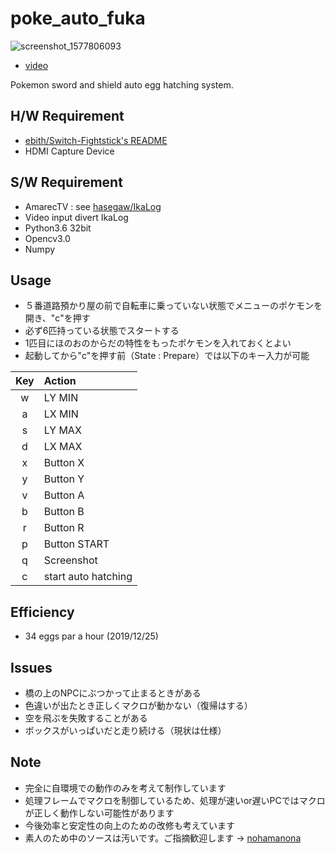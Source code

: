 # poke_auto_fuka
![screenshot_1577806093](https://user-images.githubusercontent.com/57222425/71625907-b03a9080-2c2d-11ea-92c7-d930c8b4dd48.png)
- [video](https://twitter.com/nohamanona/status/1209830781863882754)

Pokemon sword and shield auto egg hatching system.

## H/W Requirement
- [ebith/Switch-Fightstick's README](https://github.com/ebith/Switch-Fightstick/blob/master/README.md)
- HDMI Capture Device

## S/W Requirement
- AmarecTV : see [hasegaw/IkaLog](https://github.com/hasegaw/IkaLog/wiki/en_WinIkaLog)
- Video input divert IkaLog
- Python3.6 32bit
- Opencv3.0
- Numpy

## Usage
- ５番道路預かり屋の前で自転車に乗っていない状態でメニューのポケモンを開き、"c"を押す
- 必ず6匹持っている状態でスタートする
- 1匹目にほのおのからだの特性をもったポケモンを入れておくとよい
- 起動してから"c"を押す前（State : Prepare）では以下のキー入力が可能

| Key |  Action |
|:---:|:-------------------------|
|w | LY MIN |
|a | LX MIN |
|s | LY MAX |
|d | LX MAX |
|x | Button X |
|y | Button Y |
|v | Button A |
|b | Button B |
|r | Button R |
|p | Button START |
|q | Screenshot |
|c | start auto hatching |


## Efficiency
- 34 eggs par a hour (2019/12/25)

## Issues
- 橋の上のNPCにぶつかって止まるときがある
- 色違いが出たとき正しくマクロが動かない（復帰はする）
- 空を飛ぶを失敗することがある
- ボックスがいっぱいだと走り続ける（現状は仕様）

## Note
- 完全に自環境での動作のみを考えて制作しています
- 処理フレームでマクロを制御しているため、処理が速いor遅いPCではマクロが正しく動作しない可能性があります
- 今後効率と安定性の向上のための改修も考えています
- 素人のため中のソースは汚いです。ご指摘歓迎します → [nohamanona](https://twitter.com/nohamanona)

